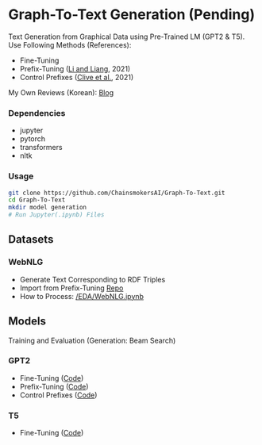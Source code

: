 # Graph-To-Text Generation (Pending)
Text Generation from Graphical Data using Pre-Trained LM (GPT2 & T5).
Use Following Methods (References):
* Fine-Tuning
* Prefix-Tuning ([Li and Liang](https://arxiv.org/abs/2101.00190), 2021)
* Control Prefixes ([Clive et al.](https://arxiv.org/abs/2110.08329), 2021)

My Own Reviews (Korean): [Blog](https://chainsmokers.oopy.io/)
### Dependencies
* jupyter
* pytorch
* transformers
* nltk
### Usage
```bash
git clone https://github.com/ChainsmokersAI/Graph-To-Text.git
cd Graph-To-Text
mkdir model generation
# Run Jupyter(.ipynb) Files
```
## Datasets
### WebNLG
* Generate Text Corresponding to RDF Triples
* Import from Prefix-Tuning [Repo](https://github.com/XiangLi1999/PrefixTuning/tree/cleaned/data/webnlg_challenge_2017)
* How to Process: [/EDA/WebNLG.ipynb](https://github.com/ChainsmokersAI/Graph-To-Text/blob/main/EDA/WebNLG.ipynb)
## Models
Training and Evaluation (Generation: Beam Search)
### GPT2
* Fine-Tuning ([Code](https://github.com/ChainsmokersAI/Graph-To-Text/blob/main/notebook/GPT2/FineTune.ipynb))
* Prefix-Tuning ([Code](https://github.com/ChainsmokersAI/Graph-To-Text/blob/main/notebook/GPT2/PrefixTune.ipynb))
* Control Prefixes ([Code](https://github.com/ChainsmokersAI/Graph-To-Text/blob/main/notebook/GPT2/ControlPrefixes.ipynb))
### T5
* Fine-Tuning ([Code](https://github.com/ChainsmokersAI/Graph-To-Text/blob/main/notebook/T5/FineTune.ipynb))

